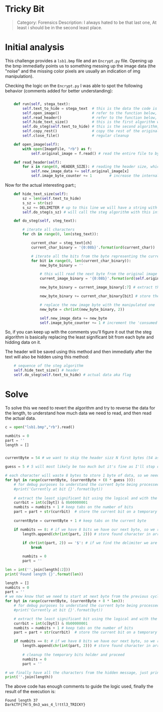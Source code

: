 # Tricky Bit
> Category: Forensics
> Description: I always hated to be that last one, At least i should be in the second least place.

# Initial analysis

This challenge provides a `lsb1.bmp` file and an `Encrypt.py` file. Opening up the bmp immediatly points us to something messing up the image data (the "noise" and the missing color pixels are usually an indication of img manipulation).

Checking the logic on the `Encrypt.py` I was able to spot the following behavior (comments added for better understanding):

```python

    def run(self, stega_text):
        self.text_to_hide = stega_text  # this is the data the code is hidding, in this scenario the flag
        self.open_image()               # refer to the function below, nothing abnormal so far
        self.read_header()              # refer to the function below, nothing abnormal so far
        self.hide_text_size()           # this is the first algorithm we'll have to revert, more details on the actual function
        self.do_steg(self.text_to_hide) # this is the second algorithm, which will be similar to first one with some minor changes
        self.copy_rest()                # copy the rest of the original image data
        self.close_file()               # regular cleanup

    def open_image(self):
        with open(ImageFile, "rb") as f:
            self.original_image = f.read() # read the entire file to bytearray variable

    def read_header(self): 
        for x in range(0, HEADER_SIZE): # reading the header size, which is 54 as indicated in the code and store it on memory
            self.new_image_data += self.original_image[x]
            self.image_byte_counter += 1        # increase the internal byte counter variable

```

Now for the actual interesting part:;

```python
    def hide_text_size(self):
        sz = len(self.text_to_hide)
        s_sz = str(sz)
        s_sz += DELIMITER # up to this line we will have a string with the length of the message we are hidding and terminated by the char `$`
        self.do_steg(s_sz) # will call the steg algorithm with this information, example: if the string to hide is `thisisit` the data calculated on this method is `8$`

    def do_steg(self, steg_text):

        # iterate all characters
        for ch in range(0, len(steg_text)):

            current_char = steg_text[ch]
            current_char_binary = '{0:08b}'.format(ord(current_char))

            # iterate all the bits from the byte representing the current character of the message to hide
            for bit in range(0, len(current_char_binary)):
                new_byte_binary = ''

                # this will read the next byte from the original image data
                current_image_binary = '{0:08b}'.format(ord(self.original_image[self.image_byte_counter]))

                new_byte_binary = current_image_binary[:7] # extract the leftmost 7 bits from that byte

                new_byte_binary += current_char_binary[bit] # store the bit from the byte of the character we are hiding

                # replace the new image byte with the manipulated one
                new_byte = chr(int(new_byte_binary, 2)) 

                self.new_image_data += new_byte
                self.image_byte_counter += 1 # increment the 'consumed' byte from the original image

```

So, if you can keep up with the comments you'll figure it out that the steg algorithm is basically replacing the least significant bit from each byte and hidding data on it.


The header will be saved using this method and then immediatly after the text will also be hidden using this method:

```python
    # sequence of the steg algorithm
    self.hide_text_size() # header
    self.do_steg(self.text_to_hide) # actual data aka flag
```

# Solve

To solve this we need to revert the algorithm and try to reverse the data for the length, to understand how much data we need to read, and then read the actual data.

```python
c = open("lsb1.bmp","rb").read()

numbits = 0
part = ''
length = []


currentByte = 54 # we want to skip the header sizz N first bytes (54 as per the encryption code) 

guess = 5 # 5 will most likely be too much but it's fine as I'll stop once I get enough data

# each character will waste 8 bytes to store 1 byte of data, so we need to consumer N times 8 where N is the tentative guess of the len string terminated by $
for byt in range(currentByte, (currentByte + (8 * guess ))):        
    # for debug purposes to understand the current byte being processed
    #print('Currently at bit {}'.format(byt))
    
    # extract the least significant bit using the logical and with the mask 00000001
    currbit = int(c[byt]) & 0b00000001
    numbits = numbits + 1 # keep tabs on the number of bits
    part = part + str(currbit)  # store the current bit on a temporary string  
    
    currentByte = currentByte + 1 # keep tabs on the current byte

    if numbits == 8: # if we have 8 bits we have our next byte, so we retrieved one more character
        length.append(chr(int(part, 2))) # store found character in array
        
        if chr(int(part, 2)) == '$': # if we find the delimiter we are done with first part
            break

        numbits = 0
        part = ''        

len = int(''.join(length[:2]))
print('Found length {}'.format(len))

length = []
numbits = 0
part = ''
# we now know that we need to start at next byte from the previous cycle and we know we need 37 chars ( or in other words 8 * 37 bytes)
for byt in range(currentByte, (currentByte + 8 * len)):
    # for debug purposes to understand the current byte being processed
    #print('Currently at bit {}'.format(byt))

    # extract the least significant bit using the logical and with the mask 00000001
    currbit = int(c[byt]) & 0b00000001
    numbits = numbits + 1 # keep tabs on the number of bits
    part = part + str(currbit)  # store the current bit on a temporary string  

    if numbits == 8: # if we have 8 bits we have our next byte, so we retrieved one more character
        length.append(chr(int(part, 2))) # store found character in array
        
        # cleanup the temporary bits holder and proceed
        numbits = 0 
        part = ''        

# we finally have all the characters from the hidden message, just print it
print(''.join(length))

```

The above code has enough comments to guide the logic used, finally the result of the execution is:

```
Found length 37
DarkCTF{7H!5_0n3_was_4_l!ttl3_TRICKY}
```
